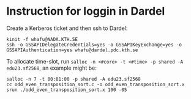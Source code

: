 # Instruction for loggin in Dardel

Create a Kerberos ticket and then ssh to Dardel:
```
kinit -f whafu@NADA.KTH.SE
ssh -o GSSAPIDelegateCredentials=yes -o GSSAPIKeyExchange=yes -o GSSAPIAuthentication=yes whafu@dardel.pdc.kth.se
```

To allocate time-slot, run `salloc -n <#core> -t <#time> -p shared -A edu23.sf2568`, an example might be:
```
salloc -n 7 -t 00:01:00 -p shared -A edu23.sf2568
cc odd_even_transposition_sort.c -o odd_even_transposition_sort.x
srun ./odd_even_transposition_sort.x 100 -05
```

